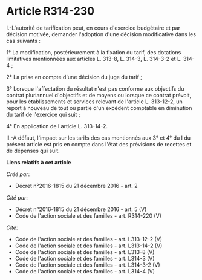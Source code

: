 # Article R314-230

I.-L'autorité de tarification peut, en cours d'exercice budgétaire et par décision motivée, demander l'adoption d'une
décision modificative dans les cas suivants : 

1° La modification, postérieurement à la fixation du tarif, des dotations limitatives mentionnées aux articles L. 313-8, L.
314-3, L. 314-3-2 et L. 314-4 ; 

2° La prise en compte d'une décision du juge du tarif ; 

3° Lorsque l'affectation du résultat n'est pas conforme aux objectifs du contrat pluriannuel d'objectifs et de moyens ou
lorsque ce contrat prévoit, pour les établissements et services relevant de l'article L. 313-12-2, un report à nouveau de
tout ou partie d'un excédent comptable en diminution du tarif de l'exercice qui suit ; 

4° En application de l'article L. 313-14-2. 

II.-A défaut, l'impact sur les tarifs des cas mentionnés aux 3° et 4° du I du présent article est pris en compte dans l'état
des prévisions de recettes et de dépenses qui suit.

**Liens relatifs à cet article**

_Créé par_:

  - Décret n°2016-1815 du 21 décembre 2016 - art. 2

_Cité par_:

  - Décret n°2016-1815 du 21 décembre 2016 - art. 5 (V)
  - Code de l'action sociale et des familles - art. R314-220 (V)

_Cite_:

  - Code de l'action sociale et des familles - art. L313-12-2 (V)
  - Code de l'action sociale et des familles - art. L313-14-2 (V)
  - Code de l'action sociale et des familles - art. L313-8 (V)
  - Code de l'action sociale et des familles - art. L314-3 (V)
  - Code de l'action sociale et des familles - art. L314-3-2 (V)
  - Code de l'action sociale et des familles - art. L314-4 (V)
